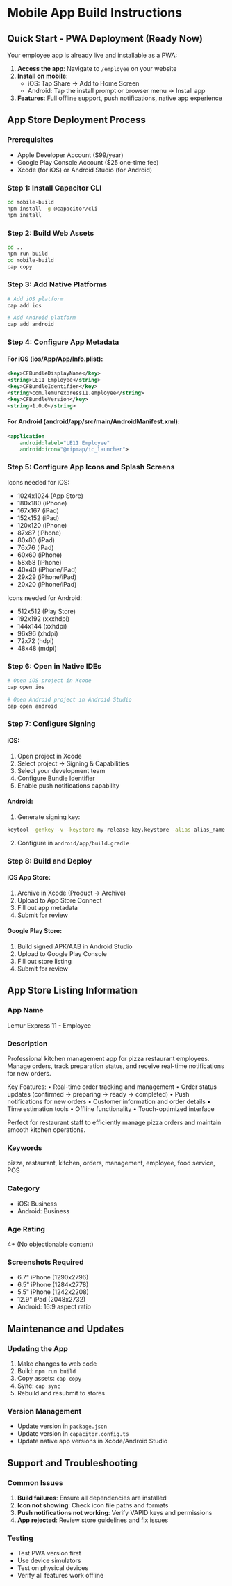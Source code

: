 # Mobile App Build Instructions

## Quick Start - PWA Deployment (Ready Now)

Your employee app is already live and installable as a PWA:

1. **Access the app**: Navigate to `/employee` on your website
2. **Install on mobile**: 
   - iOS: Tap Share → Add to Home Screen
   - Android: Tap the install prompt or browser menu → Install app
3. **Features**: Full offline support, push notifications, native app experience

## App Store Deployment Process

### Prerequisites
- Apple Developer Account ($99/year)
- Google Play Console Account ($25 one-time fee)
- Xcode (for iOS) or Android Studio (for Android)

### Step 1: Install Capacitor CLI
```bash
cd mobile-build
npm install -g @capacitor/cli
npm install
```

### Step 2: Build Web Assets
```bash
cd ..
npm run build
cd mobile-build
cap copy
```

### Step 3: Add Native Platforms
```bash
# Add iOS platform
cap add ios

# Add Android platform  
cap add android
```

### Step 4: Configure App Metadata

#### For iOS (ios/App/App/Info.plist):
```xml
<key>CFBundleDisplayName</key>
<string>LE11 Employee</string>
<key>CFBundleIdentifier</key>
<string>com.lemurexpress11.employee</string>
<key>CFBundleVersion</key>
<string>1.0.0</string>
```

#### For Android (android/app/src/main/AndroidManifest.xml):
```xml
<application
    android:label="LE11 Employee"
    android:icon="@mipmap/ic_launcher">
```

### Step 5: Configure App Icons and Splash Screens

Icons needed for iOS:
- 1024x1024 (App Store)
- 180x180 (iPhone)
- 167x167 (iPad)
- 152x152 (iPad)
- 120x120 (iPhone)
- 87x87 (iPhone)
- 80x80 (iPad)
- 76x76 (iPad)
- 60x60 (iPhone)
- 58x58 (iPhone)
- 40x40 (iPhone/iPad)
- 29x29 (iPhone/iPad)
- 20x20 (iPhone/iPad)

Icons needed for Android:
- 512x512 (Play Store)
- 192x192 (xxxhdpi)
- 144x144 (xxhdpi)
- 96x96 (xhdpi)
- 72x72 (hdpi)
- 48x48 (mdpi)

### Step 6: Open in Native IDEs
```bash
# Open iOS project in Xcode
cap open ios

# Open Android project in Android Studio
cap open android
```

### Step 7: Configure Signing

#### iOS:
1. Open project in Xcode
2. Select project → Signing & Capabilities
3. Select your development team
4. Configure Bundle Identifier
5. Enable push notifications capability

#### Android:
1. Generate signing key:
```bash
keytool -genkey -v -keystore my-release-key.keystore -alias alias_name -keyalg RSA -keysize 2048 -validity 10000
```
2. Configure in `android/app/build.gradle`

### Step 8: Build and Deploy

#### iOS App Store:
1. Archive in Xcode (Product → Archive)
2. Upload to App Store Connect
3. Fill out app metadata
4. Submit for review

#### Google Play Store:
1. Build signed APK/AAB in Android Studio
2. Upload to Google Play Console
3. Fill out store listing
4. Submit for review

## App Store Listing Information

### App Name
Lemur Express 11 - Employee

### Description
Professional kitchen management app for pizza restaurant employees. Manage orders, track preparation status, and receive real-time notifications for new orders.

Key Features:
• Real-time order tracking and management
• Order status updates (confirmed → preparing → ready → completed)
• Push notifications for new orders
• Customer information and order details
• Time estimation tools
• Offline functionality
• Touch-optimized interface

Perfect for restaurant staff to efficiently manage pizza orders and maintain smooth kitchen operations.

### Keywords
pizza, restaurant, kitchen, orders, management, employee, food service, POS

### Category
- iOS: Business
- Android: Business

### Age Rating
4+ (No objectionable content)

### Screenshots Required
- 6.7" iPhone (1290x2796)
- 6.5" iPhone (1284x2778) 
- 5.5" iPhone (1242x2208)
- 12.9" iPad (2048x2732)
- Android: 16:9 aspect ratio

## Maintenance and Updates

### Updating the App
1. Make changes to web code
2. Build: `npm run build`
3. Copy assets: `cap copy`
4. Sync: `cap sync`
5. Rebuild and resubmit to stores

### Version Management
- Update version in `package.json`
- Update version in `capacitor.config.ts`
- Update native app versions in Xcode/Android Studio

## Support and Troubleshooting

### Common Issues
1. **Build failures**: Ensure all dependencies are installed
2. **Icon not showing**: Check icon file paths and formats
3. **Push notifications not working**: Verify VAPID keys and permissions
4. **App rejected**: Review store guidelines and fix issues

### Testing
- Test PWA version first
- Use device simulators
- Test on physical devices
- Verify all features work offline